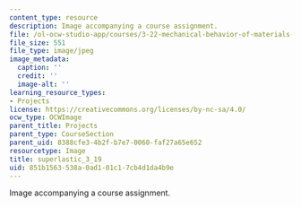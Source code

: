 ```yaml
---
content_type: resource
description: Image accompanying a course assignment.
file: /ol-ocw-studio-app/courses/3-22-mechanical-behavior-of-materials-spring-2008/851b1563538a0ad101c17cb4d1da4b9e_superlastic_3_19.jpg
file_size: 551
file_type: image/jpeg
image_metadata:
  caption: ''
  credit: ''
  image-alt: ''
learning_resource_types:
- Projects
license: https://creativecommons.org/licenses/by-nc-sa/4.0/
ocw_type: OCWImage
parent_title: Projects
parent_type: CourseSection
parent_uid: 8388cfe3-4b2f-b7e7-0060-faf27a65e652
resourcetype: Image
title: superlastic_3_19
uid: 851b1563-538a-0ad1-01c1-7cb4d1da4b9e
---
```

Image accompanying a course assignment.